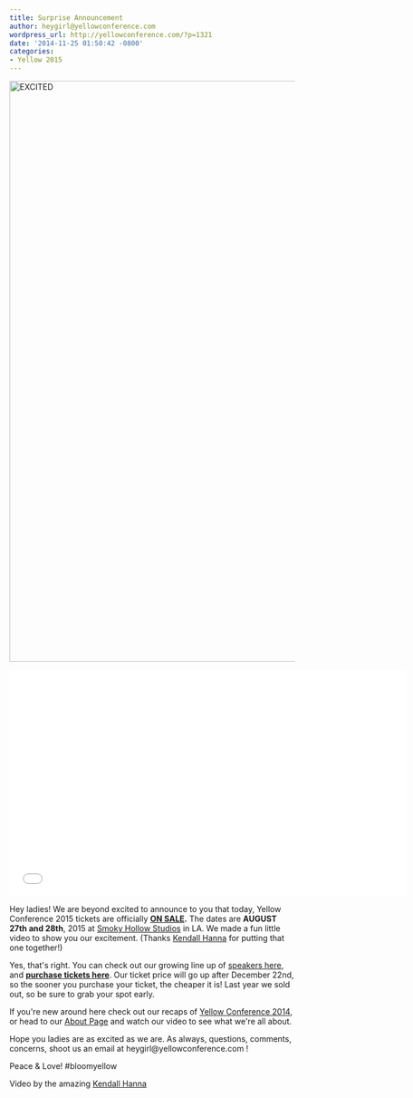 ```yaml
---
title: Surprise Announcement
author: heygirl@yellowconference.com
wordpress_url: http://yellowconference.com/?p=1321
date: '2014-11-25 01:50:42 -0800'
categories:
- Yellow 2015
---
```

<p><a href="http://yellowconference.com/wp-content/uploads/2014/11/EXCITED.jpg"><img class="alignnone size-full wp-image-1323" src="http://yellowconference.com/wp-content/uploads/2014/11/EXCITED.jpg" alt="EXCITED" width="700" height="1025" /></a></p>
<p><iframe src="//player.vimeo.com/video/112790173" width="700" height="400" frameborder="0" webkitallowfullscreen mozallowfullscreen allowfullscreen></iframe></p>
<p>Hey ladies! We are beyond excited to announce to you that today, Yellow Conference 2015 tickets are officially <strong><a href="https://ti.to/yellowconference/yellow-conference-2015?release_id=f1esygsvj2a" target="_blank">ON SALE</a>.</strong> The dates are <strong>AUGUST 27th&nbsp;and 28th</strong>, 2015 at <a href="http://smokyhollowstudios.com/" target="_blank">Smoky Hollow Studios</a> in LA. We made a fun little video to show you our excitement. (Thanks <a href="http://www.kendallhanna.com/" target="_blank">Kendall Hanna</a> for putting that one together!)</p>
<p>Yes, that's right. You can check out our growing line up of <a href="http://yellowconference.com/home/2015-speakers/" target="_blank">speakers here</a>, and <strong><a href="https://ti.to/yellowconference/yellow-conference-2015?release_id=f1esygsvj2a" target="_blank">purchase tickets here</a></strong>. Our ticket price will go up after December 22nd, so the sooner you purchase your ticket, the cheaper it is! Last year we sold out, so be sure to grab your spot early.</p>
<p>If you're new around here check out our recaps of <a href="http://yellowconference.com/category/yellow-2014/">Yellow Conference 2014</a>, or head to our <a href="http://yellowconference.com/home/about-us/">About Page</a> and watch our video to see what we're all about.</p>
<p>Hope you ladies are as excited as we are. As always, questions, comments, concerns, shoot us an email at heygirl@yellowconference.com&nbsp;!</p>
<p>Peace &amp; Love! #bloomyellow</p>
<p>Video by the amazing <a href="http://www.kendallhanna.com/" target="_blank">Kendall Hanna</a></p>
